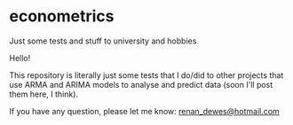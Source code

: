 # econometrics
Just some tests and stuff to university and hobbies

Hello!

This repository is literally just some tests that I do/did to other projects that use ARMA and ARIMA models to analyse and predict data (soon I'll post them here, I think).

If you have any question, please let me know: renan_dewes@hotmail.com
